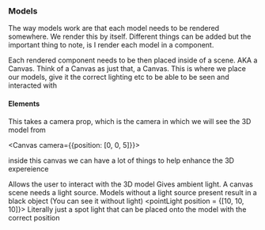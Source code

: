 ### Models

The way models work are that each model needs to be rendered somewhere. We render this by itself. Different things can be added but the important thing to note, is I render each model in a component.

Each rendered component needs to be then placed inside of a scene. AKA a Canvas. Think of a Canvas as just that, a Canvas. This is where we place our models, give it the correct lighting etc to be able to be seen and interacted with

#### Elements
<Canvas> This takes a camera prop, which is the camera in which we will see the 3D model from

<Canvas camera={{position: [0, 0, 5]}}>

inside this canvas we can have a lot of things to help enhance the 3D expereience

<OrbitalControls> Allows the user to interact with the 3D model
<ambientLight> Gives ambient light. A canvas scene needs a light source. Models without a light source present result in a black object (You can see it without light)
<pointLight position = {[10, 10, 10]}> Literally just a spot light that can be placed onto the model with the correct position